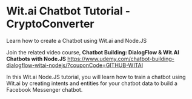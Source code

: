 # Wit.ai Chatbot Tutorial - CryptoConverter

Learn how to create a Chatbot using Wit.ai and Node.JS

Join the related video course, **Chatbot Building: DialogFlow & Wit.AI Chatbots with Node.JS**
https://www.udemy.com/chatbot-building-dialogflow-witai-nodejs/?couponCode=GITHUB-WITAI

In this Wit.ai Node.JS tutorial, you will learn how to train a chatbot using Wit.ai by creating intents and entities for your chatbot data to build a Facebook Messenger chatbot.

